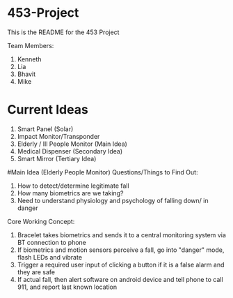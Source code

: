 # 453-Project

This is the README for the 453 Project

Team Members:
1. Kenneth
2. Lia 
3. Bhavit
4. Mike

# Current Ideas
1. Smart Panel (Solar)
2. Impact Monitor/Transponder
3. Elderly / Ill People Monitor   (Main Idea)
4. Medical Dispenser              (Secondary Idea)
5. Smart Mirror                   (Tertiary Idea)


#Main Idea (Elderly People Monitor)
Questions/Things to Find Out:
1. How to detect/determine legitimate fall
2. How many biometrics are we taking?
3. Need to understand physiology and psychology of falling down/ in danger

Core Working Concept:
1. Bracelet takes biometrics and sends it to a central monitoring system via BT connection to phone
2. If biometrics and motion sensors perceive a fall, go into "danger" mode, flash LEDs and vibrate
3. Trigger a required user input of clicking a button if it is a false alarm and they are safe
4. If actual fall, then alert software on android device and tell phone to call 911, and report last known location
